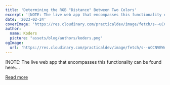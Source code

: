 ```yaml
---
title: 'Determining the RGB "Distance" Between Two Colors'
excerpt: '[NOTE: The live web app that encompasses this functionality can be found here:...'
date: '2023-02-24'
coverImage: 'https://res.cloudinary.com/practicaldev/image/fetch/s--uCCNVEWn--/c_imagga_scale,f_auto,fl_progressive,h_420,q_auto,w_1000/https://dev-to-uploads.s3.amazonaws.com/uploads/articles/8uc6bt0jd2bjo0ukv5v5.png'
author:
  name: Koders
  picture: "assets/blog/authors/koders.png"
ogImage:
  url: 'https://res.cloudinary.com/practicaldev/image/fetch/s--uCCNVEWn--/c_imagga_scale,f_auto,fl_progressive,h_420,q_auto,w_1000/https://dev-to-uploads.s3.amazonaws.com/uploads/articles/8uc6bt0jd2bjo0ukv5v5.png'
---
```


[NOTE: The live web app that encompasses this functionality can be found here:...

[Read more](https://dev.to/bytebodger/determining-the-rgb-distance-between-two-colors-4n91)
